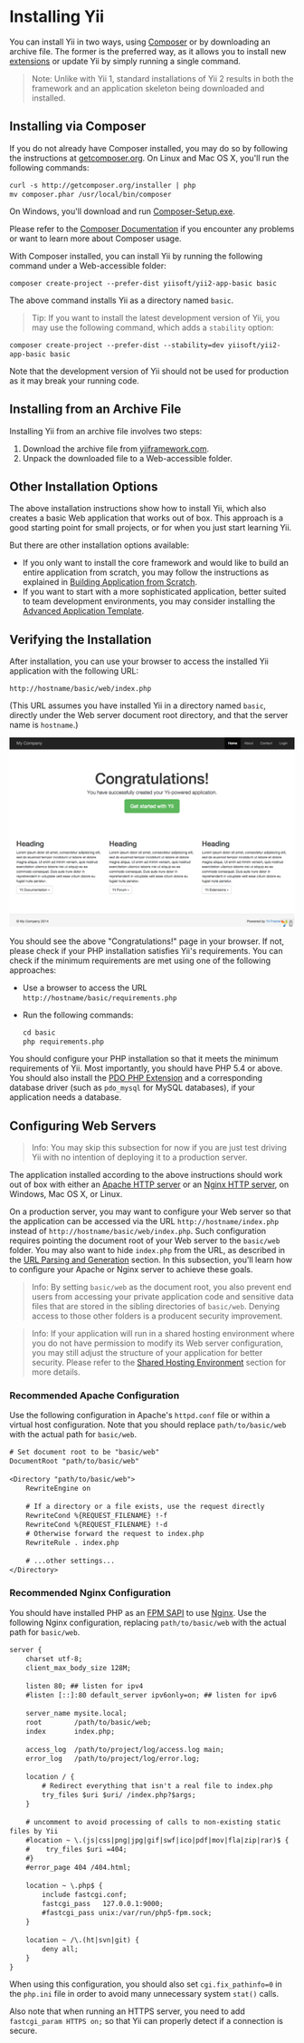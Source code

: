 Installing Yii
==============

You can install Yii in two ways, using [Composer](http://getcomposer.org/) or by downloading an archive file.
The former is the preferred way, as it allows you to install new [extensions](structure-extensions.md) or update Yii by simply running a single command.

> Note: Unlike with Yii 1, standard installations of Yii 2 results in both the framework and an application skeleton being downloaded and installed.


Installing via Composer <a name="installing-via-composer"></a>
-----------------------

If you do not already have Composer installed, you may do so by following the instructions at
[getcomposer.org](https://getcomposer.org/download/). On Linux and Mac OS X, you'll run the following commands:

  ```
  curl -s http://getcomposer.org/installer | php
  mv composer.phar /usr/local/bin/composer
  ```
On Windows, you'll download and run [Composer-Setup.exe](https://getcomposer.org/Composer-Setup.exe).

Please refer to the [Composer Documentation](https://getcomposer.org/doc/) if you encounter any
problems or want to learn more about Composer usage.

With Composer installed, you can install Yii by running the following command under a Web-accessible folder:

```
composer create-project --prefer-dist yiisoft/yii2-app-basic basic
```

The above command installs Yii as a directory named `basic`.

> Tip: If you want to install the latest development version of Yii, you may use the following command,
which adds a `stability` option:
```
composer create-project --prefer-dist --stability=dev yiisoft/yii2-app-basic basic
```
Note that the development version of Yii should not be used for production as it may break your running code.


Installing from an Archive File <a name="installing-from-archive-file"></a>
-------------------------------

Installing Yii from an archive file involves two steps:

1. Download the archive file from [yiiframework.com](http://www.yiiframework.com/download/yii2-basic).
2. Unpack the downloaded file to a Web-accessible folder.


Other Installation Options <a name="other-installation-options"></a>
--------------------------

The above installation instructions show how to install Yii, which also creates a basic Web application that works out of box.
This approach is a good starting point for small projects, or for when you just start learning Yii.

But there are other installation options available:

* If you only want to install the core framework and would like to build an entire  application from scratch,
  you may follow the instructions as explained in [Building Application from Scratch](tutorial-start-from-scratch.md).
* If you want to start with a more sophisticated application, better suited to team development environments,
  you may consider installing the [Advanced Application Template](tutorial-advanced-app.md).


Verifying the Installation <a name="verifying-installation"></a>
----------------------

After installation, you can use your browser to access the installed Yii application with the following URL:

```
http://hostname/basic/web/index.php
```

(This URL assumes you have installed Yii in a directory named `basic`, directly under the Web server document root directory,
and that the server name is `hostname`.)

![Successful Installation of Yii](images/start-app-installed.png)

You should see the above "Congratulations!" page in your browser. If not, please check if your PHP installation satisfies
Yii's requirements. You can check if the minimum requirements are met using one of the following approaches:

* Use a browser to access the URL `http://hostname/basic/requirements.php`
* Run the following commands:

  ```
  cd basic
  php requirements.php
  ```

You should configure your PHP installation so that it meets the minimum requirements of Yii. Most importantly, you should have PHP 5.4 or above. You should also install
the [PDO PHP Extension](http://www.php.net/manual/en/pdo.installation.php) and a corresponding database driver
(such as `pdo_mysql` for MySQL databases), if your application needs a database.


Configuring Web Servers <a name="configuring-web-servers"></a>
-----------------------

> Info: You may skip this subsection for now if you are just test driving Yii with no intention
  of deploying it to a production server.

The application installed according to the above instructions should work out of box with either
an [Apache HTTP server](http://httpd.apache.org/) or an [Nginx HTTP server](http://nginx.org/), on
 Windows, Mac OS X, or Linux.

On a production server, you may want to configure your Web server so that the application can be accessed
via the URL `http://hostname/index.php` instead of `http://hostname/basic/web/index.php`. Such configuration
requires pointing the document root of your Web server to the `basic/web` folder. You may also
want to hide `index.php` from the URL, as described in the [URL Parsing and Generation](runtime-url-handling.md) section.
In this subsection, you'll learn how to configure your Apache or Nginx server to achieve these goals.

> Info: By setting `basic/web` as the document root, you also prevent end users from accessing
your private application code and sensitive data files that are stored in the sibling directories
of `basic/web`. Denying access to those other folders is a producent security improvement.

> Info: If your application will run in a shared hosting environment where you do not have  permission
to modify its Web server configuration, you may still adjust the structure of your application for better security. Please refer to
the [Shared Hosting Environment](tutorial-shared-hosting.md) section for more details.


### Recommended Apache Configuration <a name="recommended-apache-configuration"></a>

Use the following configuration in Apache's `httpd.conf` file or within a virtual host configuration. Note that you
should replace `path/to/basic/web` with the actual path for `basic/web`.

```
# Set document root to be "basic/web"
DocumentRoot "path/to/basic/web"

<Directory "path/to/basic/web">
    RewriteEngine on

    # If a directory or a file exists, use the request directly
    RewriteCond %{REQUEST_FILENAME} !-f
    RewriteCond %{REQUEST_FILENAME} !-d
    # Otherwise forward the request to index.php
    RewriteRule . index.php

    # ...other settings...
</Directory>
```


### Recommended Nginx Configuration <a name="recommended-nginx-configuration"></a>

You should have installed PHP as an [FPM SAPI](http://php.net/install.fpm) to use  [Nginx](http://wiki.nginx.org/).
Use the following Nginx configuration, replacing `path/to/basic/web` with the actual path for `basic/web`.

```
server {
    charset utf-8;
    client_max_body_size 128M;

    listen 80; ## listen for ipv4
    #listen [::]:80 default_server ipv6only=on; ## listen for ipv6

    server_name mysite.local;
    root        /path/to/basic/web;
    index       index.php;

    access_log  /path/to/project/log/access.log main;
    error_log   /path/to/project/log/error.log;

    location / {
        # Redirect everything that isn't a real file to index.php
        try_files $uri $uri/ /index.php?$args;
    }

    # uncomment to avoid processing of calls to non-existing static files by Yii
    #location ~ \.(js|css|png|jpg|gif|swf|ico|pdf|mov|fla|zip|rar)$ {
    #    try_files $uri =404;
    #}
    #error_page 404 /404.html;

    location ~ \.php$ {
        include fastcgi.conf;
        fastcgi_pass   127.0.0.1:9000;
        #fastcgi_pass unix:/var/run/php5-fpm.sock;
    }

    location ~ /\.(ht|svn|git) {
        deny all;
    }
}
```

When using this configuration, you should also set `cgi.fix_pathinfo=0` in the `php.ini` file
in order to avoid many unnecessary system `stat()` calls.

Also note that when running an HTTPS server, you need to add `fastcgi_param HTTPS on;` so that Yii
can properly detect if a connection is secure.
